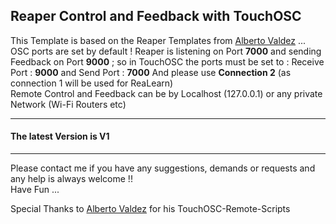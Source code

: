 ## Reaper  Control and Feedback with TouchOSC    
This Template is based on the Reaper Templates from [Alberto Valdez](https://github.com/AlbertoV5) ...
OSC ports are set by default ! Reaper is listening on Port **7000** and sending Feedback on Port **9000** ; so in TouchOSC the ports must be set to : Receive Port : **9000** and Send Port : **7000**  And please use **Connection 2** (as connection 1 will be used for ReaLearn)        
Remote Control and Feedback can be by Localhost (127.0.0.1) or any private Network (Wi-Fi Routers etc) 

---
#### The latest Version is  V1    

---
Please contact me if you have any suggestions, demands or requests and any help is always welcome !!   
Have Fun ...  

Special Thanks to [Alberto Valdez](https://github.com/AlbertoV5) for his TouchOSC-Remote-Scripts
